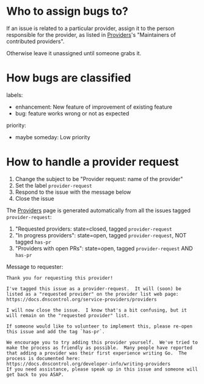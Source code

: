 # Who to assign bugs to?

If an issue is related to a particular provider, assign it to
the person responsible for the provider, as listed in
[Providers](service_providers/providers.md)'s "Maintainers of
contributed providers".

Otherwise leave it unassigned until someone grabs it.


# How bugs are classified

labels:

* enhancement: New feature of improvement of existing feature
* bug: feature works wrong or not as expected

priority:

* maybe someday: Low priority

# How to handle a provider request


1. Change the subject to be "Provider request: name of the provider"
1. Set the label `provider-request`
1. Respond to the issue with the message below
1. Close the issue

The [Providers](service_providers/providers.md) page is generated
automatically from all the issues tagged `provider-request`:

1. "Requested providers: state=closed, tagged `provider-request`
1. "In progress providers": state=open, tagged `provider-request`, NOT tagged `has-pr`
1. "Providers with open PRs": state=open, tagged `provider-request` AND `has-pr`

Message to requester:

```text
Thank you for requesting this provider!

I've tagged this issue as a provider-request.  It will (soon) be listed as a "requested provider" on the provider list web page:
https://docs.dnscontrol.org/service-providers/providers

I will now close the issue.  I know that's a bit confusing, but it will remain on the "requested provider" list.

If someone would like to volunteer to implement this, please re-open this issue and add the tag `has-pr`.

We encourage you to try adding this provider yourself.  We've tried to
make the process as friendly as possible.  Many people have reported
that adding a provider was their first experience writing Go.  The
process is documented here:
https://docs.dnscontrol.org/developer-info/writing-providers
If you need assistance, please speak up in this issue and someone will get back to you ASAP.
```
